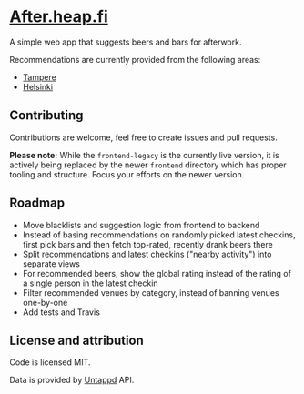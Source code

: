 # [After.heap.fi](http://after.heap.fi/)

A simple web app that suggests beers and bars for afterwork.

Recommendations are currently provided from the following areas:

- [Tampere](https://www.freemaptools.com/radius-around-point.htm?clat=61.4985&clng=23.7717&r=1.71&fs=true&lc=4444ff&lw=3&fc=ddddff&nomoreradius=true)
- [Helsinki](https://www.freemaptools.com/radius-around-point.htm?clat=60.1671&clng=24.9409&r=2.39&fs=true&lc=4444ff&lw=3&fc=ddddff&nomoreradius=true)

## Contributing

Contributions are welcome, feel free to create issues and pull requests.

**Please note:** While the `frontend-legacy` is the currently live version, it is actively being replaced by the newer `frontend` directory which has proper tooling and structure. Focus your efforts on the newer version.

## Roadmap

- Move blacklists and suggestion logic from frontend to backend
- Instead of basing recommendations on randomly picked latest checkins, first pick bars and then fetch top-rated, recently drank beers there
- Split recommendations and latest checkins ("nearby activity") into separate views
- For recommended beers, show the global rating instead of the rating of a single person in the latest checkin
- Filter recommended venues by category, instead of banning venues one-by-one
- Add tests and Travis

## License and attribution

Code is licensed MIT.

Data is provided by [Untappd](https://untappd.com/) API.
